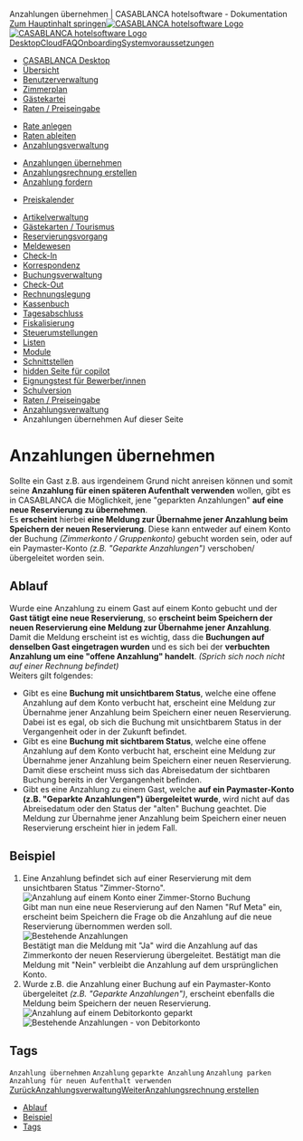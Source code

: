 Anzahlungen übernehmen | CASABLANCA hotelsoftware - Dokumentation  
[Zum Hauptinhalt springen](https://docs.casablanca.at/desktop/raten/deposit_management/park_prepayment/#__docusaurus_skipToContent_fallback)[![CASABLANCA hotelsoftware Logo](https://docs.casablanca.at/img/logo.png) ![CASABLANCA hotelsoftware Logo](https://docs.casablanca.at/img/Casablanca_LOGO_2022_neg.png)](https://docs.casablanca.at/) [Desktop](https://docs.casablanca.at/desktop/desktop/)[Cloud](https://docs.casablanca.at/cloud/cloud_systems/)[FAQ](https://docs.casablanca.at/faq)[Onboarding](https://docs.casablanca.at/onboarding/fiscalization)[Systemvoraussetzungen](https://docs.casablanca.at/system_requirements)  
* [CASABLANCA Desktop](https://docs.casablanca.at/desktop/desktop/)
* [Übersicht](https://docs.casablanca.at/desktop/interface/)
* [Benutzerverwaltung](https://docs.casablanca.at/desktop/user_management/)
* [Zimmerplan](https://docs.casablanca.at/desktop/room_plan/)
* [Gästekartei](https://docs.casablanca.at/desktop/guest_profile/)
* [Raten / Preiseingabe](https://docs.casablanca.at/desktop/raten/)
+ [Rate anlegen](https://docs.casablanca.at/desktop/raten/rates/)
+ [Raten ableiten](https://docs.casablanca.at/desktop/raten/ableitung/)
+ [Anzahlungsverwaltung](https://docs.casablanca.at/desktop/raten/deposit_management/)
- [Anzahlungen übernehmen](https://docs.casablanca.at/desktop/raten/deposit_management/park_prepayment)
- [Anzahlungsrechnung erstellen](https://docs.casablanca.at/desktop/raten/deposit_management/prepayment_invoice)
- [Anzahlung fordern](https://docs.casablanca.at/desktop/raten/deposit_management/request_deposit)
+ [Preiskalender](https://docs.casablanca.at/desktop/raten/preiskalender/)
* [Artikelverwaltung](https://docs.casablanca.at/desktop/articles/)
* [Gästekarten / Tourismus](https://docs.casablanca.at/desktop/guest_cards/)
* [Reservierungsvorgang](https://docs.casablanca.at/desktop/reservation_process/)
* [Meldewesen](https://docs.casablanca.at/desktop/registration/)
* [Check-In](https://docs.casablanca.at/desktop/check_in/)
* [Korrespondenz](https://docs.casablanca.at/desktop/correspondence/)
* [Buchungsverwaltung](https://docs.casablanca.at/desktop/account/)
* [Check-Out](https://docs.casablanca.at/desktop/check-out/)
* [Rechnungslegung](https://docs.casablanca.at/desktop/accounting/)
* [Kassenbuch](https://docs.casablanca.at/desktop/cashbook/)
* [Tagesabschluss](https://docs.casablanca.at/desktop/daily_closing/)
* [Fiskalisierung](https://docs.casablanca.at/desktop/fiscalization/)
* [Steuerumstellungen](https://docs.casablanca.at/desktop/tax_changes/)
* [Listen](https://docs.casablanca.at/desktop/lists/)
* [Module](https://docs.casablanca.at/desktop/module/)
* [Schnittstellen](https://docs.casablanca.at/desktop/interfaces/)
* [hidden Seite für copilot](https://docs.casablanca.at/desktop/hidden_copilot)
* [Eignungstest für Bewerber/innen](https://docs.casablanca.at/desktop/qualification)
* [Schulversion](https://docs.casablanca.at/desktop/schoolversion)  
* [Raten / Preiseingabe](https://docs.casablanca.at/desktop/raten/)
* [Anzahlungsverwaltung](https://docs.casablanca.at/desktop/raten/deposit_management/)
* Anzahlungen übernehmen
Auf dieser Seite

# Anzahlungen übernehmen  
Sollte ein Gast z.B. aus irgendeinem Grund nicht anreisen können und somit seine **Anzahlung für einen späteren Aufenthalt verwenden** wollen, gibt es in CASABLANCA die Möglichkeit, jene "geparkten Anzahlungen" **auf eine neue Reservierung zu übernehmen**.  
Es **erscheint** hierbei **eine Meldung zur Übernahme jener Anzahlung beim Speichern der neuen Reservierung**. Diese kann entweder auf einem Konto der Buchung *(Zimmerkonto / Gruppenkonto)* gebucht worden sein, oder auf ein Paymaster-Konto *(z.B. "Geparkte Anzahlungen")* verschoben/übergeleitet worden sein.

## Ablauf[](https://docs.casablanca.at/desktop/raten/deposit_management/park_prepayment/#ablauf "Direkter Link zu Ablauf")  
Wurde eine Anzahlung zu einem Gast auf einem Konto gebucht und der **Gast tätigt eine neue Reservierung**, so **erscheint beim Speichern der neuen Reservierung eine Meldung zur Übernahme jener Anzahlung**.  
Damit die Meldung erscheint ist es wichtig, dass die **Buchungen auf denselben Gast eingetragen wurden** und es sich bei der **verbuchten Anzahlung um eine "offene Anzahlung" handelt**. *(Sprich sich noch nicht auf einer Rechnung befindet)*  
Weiters gilt folgendes:  
* Gibt es eine **Buchung mit unsichtbarem Status**, welche eine offene Anzahlung auf dem Konto verbucht hat, erscheint eine Meldung zur Übernahme jener Anzahlung beim Speichern einer neuen Reservierung. Dabei ist es egal, ob sich die Buchung mit unsichtbarem Status in der Vergangenheit oder in der Zukunft befindet.
* Gibt es eine **Buchung mit sichtbarem Status**, welche eine offene Anzahlung auf dem Konto verbucht hat, erscheint eine Meldung zur Übernahme jener Anzahlung beim Speichern einer neuen Reservierung. Damit diese erscheint muss sich das Abreisedatum der sichtbaren Buchung bereits in der Vergangenheit befinden.
* Gibt es eine Anzahlung zu einem Gast, welche **auf ein Paymaster-Konto (z.B. "Geparkte Anzahlungen") übergeleitet wurde**, wird nicht auf das Abreisedatum oder den Status der "alten" Buchung geachtet. Die Meldung zur Übernahme jener Anzahlung beim Speichern einer neuen Reservierung erscheint hier in jedem Fall.

## Beispiel[](https://docs.casablanca.at/desktop/raten/deposit_management/park_prepayment/#beispiel "Direkter Link zu Beispiel")  
1. Eine Anzahlung befindet sich auf einer Reservierung mit dem unsichtbaren Status "Zimmer-Storno".  
![Anzahlung auf einem Konto einer Zimmer-Storno Buchung](https://docs.casablanca.at/assets/images/room_storno_deposit-4990193c65bd6f6f38c5882156c57761.png "Anzahlung auf einem Konto einer Zimmer-Storno Buchung")  
Gibt man nun eine neue Reservierung auf den Namen "Ruf Meta" ein, erscheint beim Speichern die Frage ob die Anzahlung auf die neue Reservierung übernommen werden soll.  
![Bestehende Anzahlungen](https://docs.casablanca.at/assets/images/existing_prepayments-2544260cf2cf71b7b25807562e0987f4.png "Bestehende Anzahlungen")  
Bestätigt man die Meldung mit "Ja" wird die Anzahlung auf das Zimmerkonto der neuen Reservierung übergeleitet. Bestätigt man die Meldung mit "Nein" verbleibt die Anzahlung auf dem ursprünglichen Konto.
2. Wurde z.B. die Anzahlung einer Buchung auf ein Paymaster-Konto übergeleitet *(z.B. "Geparkte Anzahlungen")*, erscheint ebenfalls die Meldung beim Speichern der neuen Reservierung.  
![Anzahlung auf einem Debitorkonto geparkt](https://docs.casablanca.at/assets/images/debitor_deposit-64fb48cf275fd7f06126dec2e4cf1e65.png "Anzahlung auf einem Debitorkonto geparkt")  
![Bestehende Anzahlungen - von Debitorkonto](https://docs.casablanca.at/assets/images/existing_prepayments_debitor-af561a044171c4af1d07a5b71f76c22d.png "Bestehende Anzahlungen - von Debitorkonto")

## Tags[](https://docs.casablanca.at/desktop/raten/deposit_management/park_prepayment/#tags "Direkter Link zu Tags")  
`Anzahlung übernehmen` `Anzahlung` `geparkte Anzahlung` `Anzahlung parken` `Anzahlung für neuen Aufenthalt verwenden`  
[ZurückAnzahlungsverwaltung](https://docs.casablanca.at/desktop/raten/deposit_management/)[WeiterAnzahlungsrechnung erstellen](https://docs.casablanca.at/desktop/raten/deposit_management/prepayment_invoice)  
* [Ablauf](https://docs.casablanca.at/desktop/raten/deposit_management/park_prepayment/#ablauf)
* [Beispiel](https://docs.casablanca.at/desktop/raten/deposit_management/park_prepayment/#beispiel)
* [Tags](https://docs.casablanca.at/desktop/raten/deposit_management/park_prepayment/#tags)